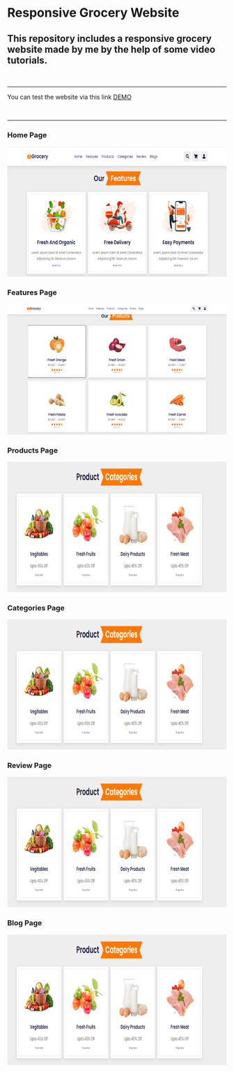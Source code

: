 # Responsive Grocery Website 

<h2> This repository includes a responsive grocery website made by me by the help of some video tutorials. </h2>


<br> <hr>

You can test the website via this link <a href=""> DEMO </a> 

<br> <hr> 

<h3> Home Page </h3>
<img style="width:800px;height:300px" src=screenshots/1.png>
  
  <h3> Features Page </h3>
<img style="width:800px;height:300px" src=screenshots/2.png>
  
  <h3> Products Page </h3>
<img style="width:800px;height:300px" src=screenshots/3.png>

   <h3> Categories Page </h3>
<img style="width:800px;height:300px" src=screenshots/3.png>

  <h3> Review Page </h3>
<img style="width:800px;height:300px" src=screenshots/3.png>

  <h3> Blog Page </h3>
<img style="width:800px;height:300px" src=screenshots/3.png>
